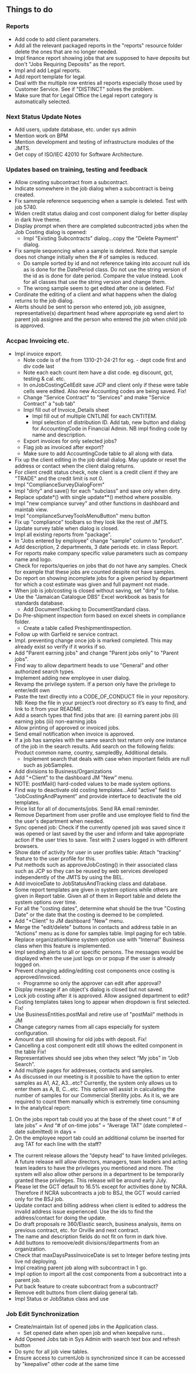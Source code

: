 ## Things to do

### Reports
- Add code to add client parameters.
- Add all the relevant packaged reports in the "reports" resource folder delete
  the ones that are no longer needed.
- Impl finance report showing jobs that are supposed to have deposits but don't
  "Jobs Requiring Deposits" as the report.
- Impl and add Legal reports. 
- Add report template for legal.
- Deal with the multiple row entries all reports especially those used by 
  Customer Service. See if "DISTINCT" solves the problem.
- Make sure that for Legal Office the Legal report category is automatically selected.

### Next Status Update Notes
- Add users, update database, etc. under sys admin
- Mention work on BPM 
- Mention development and testing of infrastructure modules of the JMTS.
- Get copy of ISO/IEC 42010 for Software Architecture.

### Updates based on training, testing and feedback
- Allow creating subcontract from a subcontract.
- Indicate somewhere in the job dialog when a subcontract is being created.
- Fix sammple reference sequencing when a sample is deleted. Test with job 5740.
- Widen credit status dialog and cost component dialog for better display 
  in dark hive theme.
- Display prompt when there are completed subcontracted jobs when the Job Costing dialog
  is opened:
  * Impl "Existing Subcontracts" dialog...copy the "Delete Payment" dialog.
- Fix sample sequencing when a sample is deleted. Note that sample does not 
  change initially when the # of samples is reduced.
  * Do sample sorted by id and not reference taking into account null ids as is
    done for the DatePeriod class. Do not use the string version of the id as is
    done for date period. Compare the value instead. Look for all classes that
    use the string version and change them.
  * The wrong sample seem to get edited after one is deleted. Fix!
- Cordinate the editing of a client and what happens when the dialog returns
  to the job dialog.
- Alerts should be sent to person who entered job, job assignee, representative(s)
  department head where appropriate eg send alert to parent job assignee and the
  person who entered the job when child job is approved.
  
### Accpac Invoicing etc.
- Impl invoice export.  
  * Note code is of the from 1310-21-24-21 for eg. - dept code first and div code last
  * Note each each count item have a dist code. eg discount, gct, testing & cal. etc.
  * In onJobCostingCellEdit save JCP and client only if these were table cells 
    were edited. Also new Accounting codes are being saved. Fix!
  * Change "Service Contract" to "Services" and make "Service Contract" a "sub tab"
  * Impl fill out of Invoice_Details sheet
    - Impl fill out of multiple CNTLINE for each CNTITEM.
    - Impl selection of distribution ID. Add tab, new button and dialog for AccountingCode
      in Financial Admin. NB impl finding code by name and description.
  * Export invoices for only selected jobs?
  * Flag job as invoiced after export?
  * Make sure to add AccountingCode table to all along with data.  
- Fix up the client editing in the job detail dialog. May update or reset the 
  address or contact when the client dialog returns.
- For client credit status check, note client is a credit client if they are "TRADE"
  and the credit limit is not 0.
- Impl "ComplianceSurveyDialogForm"  
- Impl "dirty" and save() for each "subclass" and save only when dirty. 
- Replace update*() with single update**() method where possible.
- Impl "new compiance survey" and other functions in dashboard and maintab view.  
- Impl "complianceSurveyToolsMenuButton" menu button
- Fix up "compliance" toolbars so they look like the rest of JMTS.
- Update survey table when dialog is closed.
- Impl all existing reports from "package".
- In "Jobs entered by employee" change "sample" column to "product".
- Add description, 2 departments, 3 date periods etc. in class Report.
- For reports make company specific value parameters such as company name and logo.
- Check for reports/queries on jobs that do not have any samples. Check for example 
  that these jobs are counted despite not have samples. 
- Do report on showing incomplete jobs for a given period by department for which a cost 
  estimate was given and full payment not made.
- When job is job/costing is closed without saving, set "dirty" to false.
- Use the "Jamaican Catalogue DBS" Excel workbook as basis for standards database.
  * Add DocumentTracking to DocumentStandard class.
- Do Pre-shipment inspection form based on excel sheets in compliance folder.
  * Create a table called PreshipmentInspection.
- Follow up with Garfield re service contract.
- Impl. preventing change once job is marked completed. This may already exist
  so verify if it works if so.
- Add "Parent earning jobs" and change "Parent jobs only" to "Parent jobs".
- Find way to allow department heads to use "General" and other authorized 
  search types.
- Implement adding new employee in user dialog.
- Revamp the privilege system. If a person only have the privilege to enter/edit own
- Paste the text directly into a CODE_OF_CONDUCT file in your repository. 
  NB: Keep the file in your project’s root directory so it’s easy to find, and link 
  to it from your README.
- Add a search types that find jobs that are: 
(i) earning parent jobs 
(ii) earning jobs
(iii) non-earning jobs
- Allow printing of approved or invoiced jobs.
- Send email notification when invoice is approved.
- If a job has samples with the same search text return only one instance of the 
  job in the search results. Add search on the following fields: Product common name,
  country, sampledBy, Additional details.
  * Implement search that deals with case when important fields are null such as
    jobSamples.
- Add divisions to Business/Organizations
- Add "+Client" to the dashboard JM "New" menu.
- NOTE: postMail() hard-coded values to be made system options.
- Find way to deactivate old costing templates...Add "active" field to "JobCostingAndPayment"
  and provide interface to deactivate the old templates.
- Price list for all of documents/jobs. Send RA email reminder.
- Remove Department from user profile and use employee field to find the 
  the user's department when needed.
- Sync opened job: Check if the currently opened job was saved since it was opened or last saved
   by the user and inform and take appropriate action if the user tries to save.
   Test with 2 users logged in with different browsers.
- Show date of activity for user in user profiles table: Attach "tracking" feature 
  to the user profile for this.
- Put methods such as approveJobCosting() in their associated class such as JCP 
  so they can be reused by web services developed independently of the JMTS by using
  the BEL.
- Add invoiceDate to JobStatusAndTracking class and database.
- Some report templates are given in system options while others are given in Report table. 
  Given all of them in Report table and delete the system options over time.
- For all the "costing dates", determine what should be the true "Costing Date" or the 
  date that the costing is deemed to be completed.
- Add "+Client" to JM dashboard "New" menu.
- Merge the "edit/delete" buttons in contacts and address table in an "Actions"
  menu as is done for samples table. Impl paging for ech table.
- Replace organizationName system option use with "Internal" Business class 
  when this feature is implemented.
- Impl sending alerts to all or specific persons. The messages would be displayed
  when the use just logs on or popup if the user is already logged on.
- Prevent changing adding/editing cost components once costing is approved/invoiced.
  * Programme so only the approver can edit after approval?
- Display message if an object's dialog is closed but not saved.
- Lock job costing after it is approved. Allow assigned department to edit?
- Costing templates takes long to appear when dropdown is first selected. Fix!
- Use BusinessEntities.postMail and retire use of "postMail" methods in JM
- Change category names from all caps especially for system configuration.
- Amount due still showing for old jobs with deposit. Fix!
- Cancelling a cost component edit still shows the edited component in the table
  Fix!
- Representatives should see jobs when they select “My  jobs” in “Job Search”.
- Add multiple pages for addresses, contacts and samples.
- As discussed in our meeting is it possible to have the option to enter samples
as A1, A2, A3…etc? Currently, the system only allows us to enter them as A, B, C…etc. 
This option will assist in calculating the number of samples for our Commercial Sterility jobs. 
As it is, we are required to count them manually which is extremely time consuming
- In the analytical report:
1.	On the jobs report tab could you at the base of the sheet count “ # of late jobs” = 
And “# of on-time jobs” = 
“Average TAT” (date completed – date submitted) in days = 
2.	On the employee report tab could an additional column be inserted for avg TAT for each line with the staff?
- The current release allows the “deputy head” to have limited privileges. 
A future release will allow directors, managers, team leaders and acting team leaders 
to have the privileges you mentioned and more. The system will also allow other 
persons in a department to be temporarily granted these privileges. 
This release will be around early July.
- Please let the GCT default to 16.5% except for activities done by NCRA. 
  Therefore if NCRA subcontracts a job to BSJ, the GCT would carried only for the BSJ job.
- Update contact and billing address when client is edited to address the invalid address issue
  experienced. Use the ids to find the address/contact for doing the update.
- Do draft proposals re 360/Elastic search, business analysis, items on previous contract,
  etc. for Orville and next contract.
- The name and description fields do not fit on form in dark hive.
- Add buttons to remoove/edit divisions/departments from an organization.
- Check that maxDaysPassInvoiceDate is set to Integer before testing jmts live 
  nd deploying.
- Impl creating parent job along with subcontract in 1 go.
- Impl option to import all the cost components from a subcontract into a parent
  job.
- Put back feature to create subcontract from a subcontract?
- Remove edit buttons from client dialog general tab.
- Impl Status or JobStatus class and use 

### Job Edit Synchronization
- Create/maintain list of opened jobs in the Application class.
  * Set opened date when open job and when keepalive runs..
- Add Opened Jobs tab in Sys Admin with search text box and refresh button
- Do sync for all job view tables.
- Ensure access to currentJob is synchronized since it can be accessed by "keepalive"
  other code at the same time

